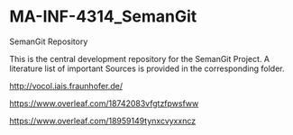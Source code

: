 # MA-INF-4314_SemanGit
SemanGit Repository

This is the central development repository for the SemanGit Project.
A literature list of important Sources is provided in the corresponding folder.


http://vocol.iais.fraunhofer.de/

https://www.overleaf.com/18742083vfgtzfpwsfww

https://www.overleaf.com/18959149tynxcvyxxncz

